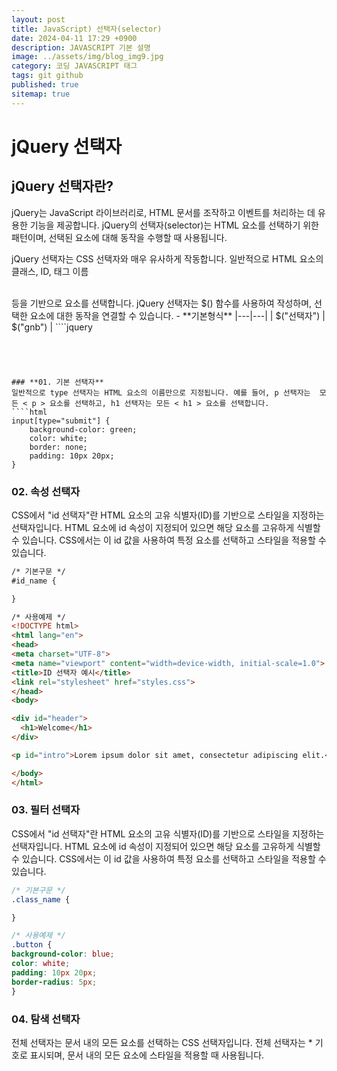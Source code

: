 ```yaml
---
layout: post
title: JavaScript) 선택자(selector)
date: 2024-04-11 17:29 +0900
description: JAVASCRIPT 기본 설명
image: ../assets/img/blog_img9.jpg
category: 코딩 JAVASCRIPT 태그
tags: git github
published: true
sitemap: true
---
```



# **jQuery 선택자** 
## **jQuery 선택자란?**  
jQuery는 JavaScript 라이브러리로, HTML 문서를 조작하고 이벤트를 처리하는 데 유용한 기능을 제공합니다. jQuery의 선택자(selector)는 HTML 요소를 선택하기 위한 패턴이며, 선택된 요소에 대해 동작을 수행할 때 사용됩니다.   
   
jQuery 선택자는 CSS 선택자와 매우 유사하게 작동합니다. 일반적으로 HTML 요소의 클래스, ID, 태그 이름   
   
   

</br>
등을 기반으로 요소를 선택합니다. jQuery 선택자는 $() 함수를 사용하여 작성하며, 선택한 요소에 대한 동작을 연결할 수 있습니다.   
- **기본형식**   
|---|---|   
| $("선택자") | $("gnb") |   
````jquery

````




### **01. 기본 선택자**  
일반적으로 type 선택자는 HTML 요소의 이름만으로 지정됩니다. 예를 들어, p 선택자는  모든 < p > 요소를 선택하고, h1 선택자는 모든 < h1 > 요소를 선택합니다.  
````html
input[type="submit"] {
    background-color: green;
    color: white;
    border: none;
    padding: 10px 20px;
}
````


### **02. 속성 선택자**  
CSS에서 "id 선택자"란 HTML 요소의 고유 식별자(ID)를 기반으로 스타일을 지정하는 선택자입니다. HTML 요소에 id 속성이 지정되어 있으면 해당 요소를 고유하게 식별할 수 있습니다. CSS에서는 이 id 값을 사용하여 특정 요소를 선택하고 스타일을 적용할 수 있습니다. 
````html
/* 기본구문 */
#id_name {

}   

/* 사용예제 */
<!DOCTYPE html>
<html lang="en">
<head>
<meta charset="UTF-8">
<meta name="viewport" content="width=device-width, initial-scale=1.0">
<title>ID 선택자 예시</title>
<link rel="stylesheet" href="styles.css">
</head>
<body>

<div id="header">
  <h1>Welcome</h1>
</div>

<p id="intro">Lorem ipsum dolor sit amet, consectetur adipiscing elit.</p>

</body>
</html>   
````


### **03. 필터 선택자**  
CSS에서 "id 선택자"란 HTML 요소의 고유 식별자(ID)를 기반으로 스타일을 지정하는 선택자입니다. HTML 요소에 id 속성이 지정되어 있으면 해당 요소를 고유하게 식별할 수 있습니다. CSS에서는 이 id 값을 사용하여 특정 요소를 선택하고 스타일을 적용할 수 있습니다. 
````css
/* 기본구문 */
.class_name {

}  

/* 사용예제 */
.button {
background-color: blue;
color: white;
padding: 10px 20px;
border-radius: 5px;
}   
````


### **04. 탐색 선택자**  
전체 선택자는 문서 내의 모든 요소를 선택하는 CSS 선택자입니다. 전체 선택자는 * 기호로 표시되며, 문서 내의 모든 요소에 스타일을 적용할 때 사용됩니다.
